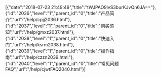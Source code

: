 [{"date":"2018-07-23 21:49:49","title":"tWJPAO9lvS3burKJvQn6JA=="},{"id":"2036","level":"1","parent_id":"0","title":"产品简介","url":"/help/cpjj2036.html"},{"id":"2037","level":"1","parent_id":"0","title":"购买须知","url":"/help/gmxz2037.html"},{"id":"2038","level":"1","parent_id":"0","title":"快速入门","url":"/help/ksrm2038.html"},{"id":"2039","level":"1","parent_id":"0","title":"操作指南","url":"/help/czzn2039.html"},{"id":"2040","level":"1","parent_id":"0","title":"常见问题FAQ","url":"/help/cjwtFAQ2040.html"}]